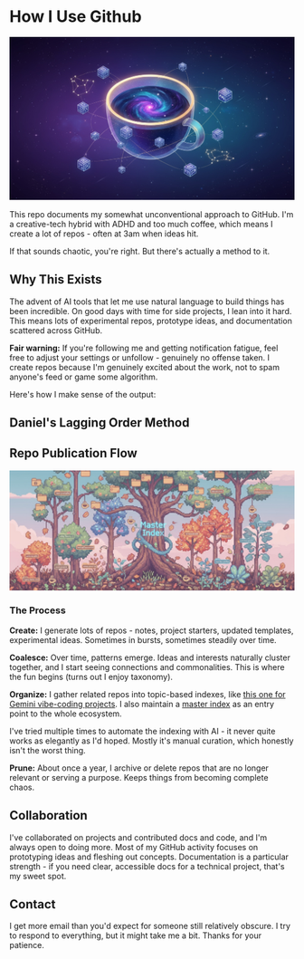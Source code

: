 # How I Use Github

![alt text](images/2.png)

This repo documents my somewhat unconventional approach to GitHub. I'm a creative-tech hybrid with ADHD and too much coffee, which means I create a lot of repos - often at 3am when ideas hit.

If that sounds chaotic, you're right. But there's actually a method to it.

## Why This Exists

The advent of AI tools that let me use natural language to build things has been incredible. On good days with time for side projects, I lean into it hard. This means lots of experimental repos, prototype ideas, and documentation scattered across GitHub.

**Fair warning:** If you're following me and getting notification fatigue, feel free to adjust your settings or unfollow - genuinely no offense taken. I create repos because I'm genuinely excited about the work, not to spam anyone's feed or game some algorithm.

Here's how I make sense of the output:

## Daniel's Lagging Order Method

## Repo Publication Flow

![alt text](images/1.png)

### The Process

**Create:** I generate lots of repos - notes, project starters, updated templates, experimental ideas. Sometimes in bursts, sometimes steadily over time.

**Coalesce:** Over time, patterns emerge. Ideas and interests naturally cluster together, and I start seeing connections and commonalities. This is where the fun begins (turns out I enjoy taxonomy).

**Organize:** I gather related repos into topic-based indexes, like [this one for Gemini vibe-coding projects](https://github.com/danielrosehill/Gemini-Vibe-Coding-Projects). I also maintain a [master index](https://github.com/danielrosehill/Github-Master-Index) as an entry point to the whole ecosystem.

I've tried multiple times to automate the indexing with AI - it never quite works as elegantly as I'd hoped. Mostly it's manual curation, which honestly isn't the worst thing.

**Prune:** About once a year, I archive or delete repos that are no longer relevant or serving a purpose. Keeps things from becoming complete chaos. 

## Collaboration

I've collaborated on projects and contributed docs and code, and I'm always open to doing more. Most of my GitHub activity focuses on prototyping ideas and fleshing out concepts. Documentation is a particular strength - if you need clear, accessible docs for a technical project, that's my sweet spot.

## Contact

I get more email than you'd expect for someone still relatively obscure. I try to respond to everything, but it might take me a bit. Thanks for your patience.

